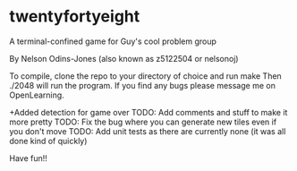 # twentyfortyeight
A terminal-confined game for Guy's cool problem group

By Nelson Odins-Jones (also known as z5122504 or nelsonoj)

To compile, clone the repo to your directory of choice and run make
Then ./2048 will run the program.
If you find any bugs please message me on OpenLearning.

+Added detection for game over
TODO: Add comments and stuff to make it more pretty
TODO: Fix the bug where you can generate new tiles even if you don't move
TODO: Add unit tests as there are currently none (it was all done kind of quickly)

Have fun!!
